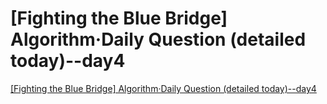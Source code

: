 # [Fighting the Blue Bridge] Algorithm·Daily Question (detailed today)--day4
[[Fighting the Blue Bridge] Algorithm·Daily Question (detailed today)--day4](https://aiwithcloud.com/2022/09/15/fighting_the_blue_bridge_algorithm%c2%b7daily_question_detailed_today__day4/)